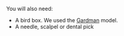 You will also need:

- A bird box. We used the [Gardman](https://www.amazon.co.uk/A-Wild-Bird-Nest-Box/dp/B000MTYLVS) model. 
- A needle, scalpel or dental pick

